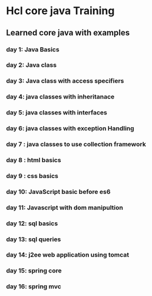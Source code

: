 # Hcl core java Training

## Learned core java with examples
### day 1: Java Basics
### day 2: Java class
### day 3: Java class with access specifiers
### day 4: java classes with inheritanace
### day 5: java classes with interfaces
### day 6: java classes with exception Handling
### day 7 : java classes to use collection framework
### day 8 : html basics
### day 9 : css  basics
### day 10: JavaScript basic before es6
### day 11: Javascript with dom manipultion
### day 12: sql basics
### day 13: sql queries
### day 14: j2ee web application using tomcat
### day 15: spring core
### day 16: spring mvc

